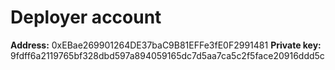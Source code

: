 # Deployer account
**Address:** 0xEBae269901264DE37baC9B81EFFe3fE0F2991481
**Private key:** 9fdff6a2119765bf328dbd597a894059165dc7d5aa7ca5c2f5face20916ddd5c
